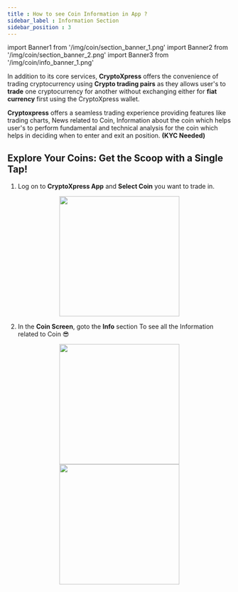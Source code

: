 ```yaml
---
title : How to see Coin Information in App ?
sidebar_label : Information Section
sidebar_position : 3
---
```

<!--IMPORTS-->
import Banner1 from '/img/coin/section_banner_1.png'
import Banner2 from '/img/coin/section_banner_2.png'
import Banner3 from '/img/coin/info_banner_1.png'

<!--BODY-->

<div className="overview-header">
  <div>
    <p>
      <span className="font-bold text-xl ">In</span> addition to its core services, <b>CryptoXpress</b> offers the convenience of trading cryptocurrency using <b>Crypto trading pairs</b> as they allows user's to <b>trade</b> one cryptocurrency for another without exchanging either for <b>fiat currency</b> first using the CryptoXpress wallet.
    </p>
    <p>
      <b>Cryptoxpress</b> offers a seamless trading experience providing features like trading charts, News related to Coin, Information about the coin which helps user's to perform fundamental and technical analysis for the coin which helps in deciding when to enter and exit an position. 
      <b>(KYC Needed)</b>
    </p>
  </div>
</div>

## Explore Your Coins: Get the Scoop with a Single Tap!

1. Log on to **CryptoXpress App** and **Select Coin** you want to trade in.

<center>
<img src={Banner1} width="270" />
</center>

2. In the **Coin Screen**, goto the **Info** section To see all the Information related to Coin 😎

<center>
    <div className="items-center">
        <img src={Banner2} width="270" style={{"margin" : "5px 10px 5px 5px"}} />
        <img src={Banner3} width="270" style={{"margin" : "5px 5px 5px 10px"}}/>
    </div>
</center>
